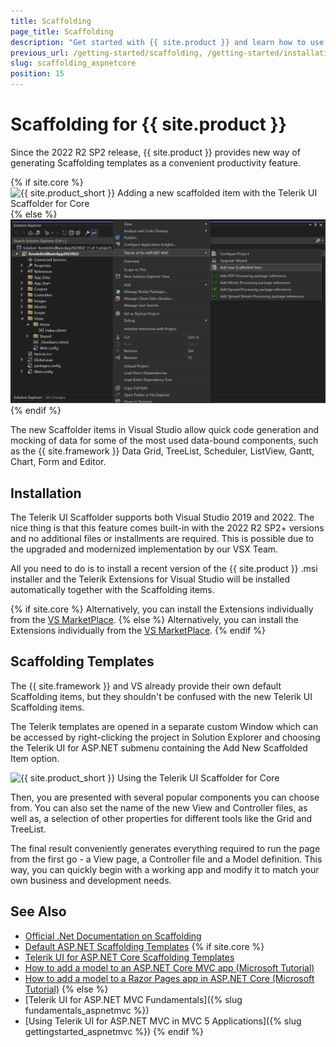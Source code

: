 ```yaml
---
title: Scaffolding
page_title: Scaffolding
description: "Get started with {{ site.product }} and learn how to use the Kendo UI Scaffolder extensions."
previous_url: /getting-started/scaffolding, /getting-started/installation/scaffolding, /installation/scaffolding, /scaffolding, /vs-integration-mvc/scaffolding, /html-helpers/data-management/grid/scaffolding, /html-helpers/charts/scaffolding, /html-helpers/scheduling/scheduler/scaffolding, /html-helpers/navigation/treeview/scaffolding
slug: scaffolding_aspnetcore
position: 15
---
```


# Scaffolding for {{ site.product }}

Since the 2022 R2 SP2 release, {{ site.product }} provides new way of generating Scaffolding templates as a convenient productivity feature. 

{% if site.core %}
![{{ site.product_short }} Adding a new scaffolded item with the Telerik UI Scaffolder for Core](../images/scaffolding/core-scaffolder-add-new-item.png)
{% else %}
![{{ site.product_short }} Adding a new scaffolded item with the Telerik UI Scaffolder for MVC](../images/scaffolding/mvc-scaffolder-add-new-item.png)
{% endif %}

The new Scaffolder items in Visual Studio allow quick code generation and mocking of data for some of the most used data-bound components, such as the {{ site.framework }} Data Grid, TreeList, Scheduler, ListView, Gantt, Chart, Form and Editor.

## Installation

The Telerik UI Scaffolder supports both Visual Studio 2019 and 2022. The nice thing is that this feature comes built-in with the 2022 R2 SP2+ versions and no additional files or installments are required. This is possible due to the upgraded and modernized implementation by our VSX Team.

All you need to do is to install a recent version of the {{ site.product }} .msi installer and the Telerik Extensions for Visual Studio will be installed automatically together with the Scaffolding items.

{% if site.core %}
Alternatively, you can install the Extensions individually from the [VS MarketPlace](https://marketplace.visualstudio.com/items?itemName=TelerikInc.ProgressTelerikASPNETCoreVSExtensions).
{% else %}
Alternatively, you can install the Extensions individually from the [VS MarketPlace](https://marketplace.visualstudio.com/items?itemName=TelerikInc.ProgressTelerikASPNETMVCVSExtensions).
{% endif %}

## Scaffolding Templates

The {{ site.framework }} and VS already provide their own default Scaffolding items, but they shouldn't be confused with the new Telerik UI Scaffolding items.

The Telerik templates are opened in a separate custom Window which can be accessed by right-clicking the project in Solution Explorer and choosing the Telerik UI for ASP.NET submenu containing the Add New Scaffolded Item option.

![{{ site.product_short }} Using the Telerik UI Scaffolder for Core](../images/scaffolding/core-scaffolder.gif)

Then, you are presented with several popular components you can choose from. You can also set the name of the new View and Controller files, as well as, a selection of other properties for different tools like the Grid and TreeList.

The final result conveniently generates everything required to run the page from the first go - a View page, a Controller file and a Model definition. This way, you can quickly begin with a working app and modify it to match your own business and development needs.

## See Also

* [Official .Net Documentation on Scaffolding](https://github.com/aspnet/Scaffolding)
* [Default ASP.NET Scaffolding Templates](https://github.com/aspnet/Scaffolding/tree/main/src/Scaffolding/VS.Web.CG.Mvc/Templates)
{% if site.core %}
* [Telerik UI for ASP.NET Core Scaffolding Templates](https://github.com/telerik/scaffold-templates-core)
* [How to add a model to an ASP.NET Core MVC app (Microsoft Tutorial)](https://docs.microsoft.com/en-us/aspnet/core/tutorials/first-mvc-app/adding-model?view=aspnetcore-2.1)
* [How to add a model to a Razor Pages app in ASP.NET Core (Microsoft Tutorial)](https://docs.microsoft.com/en-us/aspnet/core/tutorials/razor-pages/model?view=aspnetcore-2.1)
{% else %}
* [Telerik UI for ASP.NET MVC Fundamentals]({% slug fundamentals_aspnetmvc %})
* [Using Telerik UI for ASP.NET MVC in MVC 5 Applications]({% slug gettingstarted_aspnetmvc %})
{% endif %}
